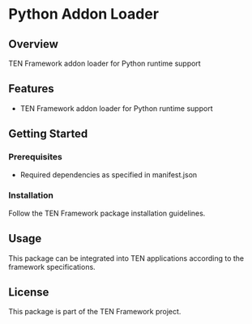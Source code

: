 # Python Addon Loader

## Overview

TEN Framework addon loader for Python runtime support

## Features

- TEN Framework addon loader for Python runtime support

## Getting Started

### Prerequisites

- Required dependencies as specified in manifest.json

### Installation

Follow the TEN Framework package installation guidelines.

## Usage

This package can be integrated into TEN applications according to the framework specifications.

## License

This package is part of the TEN Framework project.
